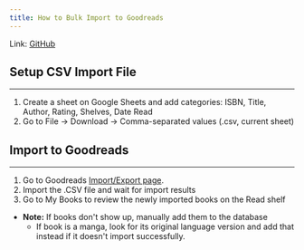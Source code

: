 ```yaml
---
title: How to Bulk Import to Goodreads
---
```

Link: [GitHub](https://github.com/rccavalcanti/fyodor)

## Setup CSV Import File
---
1. Create a sheet on Google Sheets and add categories: ISBN, Title, Author, Rating, Shelves, Date Read
2. Go to File -> Download -> Comma-separated values (.csv, current sheet)


## Import to Goodreads
---

1. Go to Goodreads [Import/Export page](https://www.goodreads.com/review/import).
2. Import the .CSV file and wait for import results
3. Go to My Books to review the newly imported books on the Read shelf
- **Note:** If books don't show up, manually add them to the database
	- If book is a manga, look for its original language version and add that instead if it doesn't import successfully.